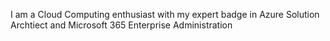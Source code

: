 I am a Cloud Computing enthusiast with my expert badge in Azure Solution Archtiect and Microsoft 365 Enterprise Administration



